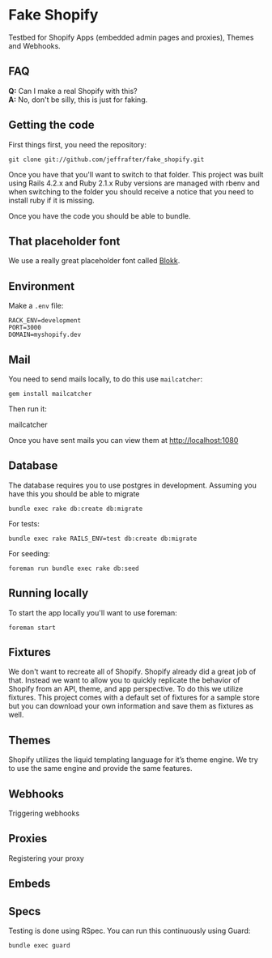 # Fake Shopify

Testbed for Shopify Apps (embedded admin pages and proxies), Themes and Webhooks.

## FAQ

**Q:** Can I make a real Shopify with this?<br>
**A:** No, don't be silly, this is just for faking.

## Getting the code

First things first, you need the repository:

    git clone git://github.com/jeffrafter/fake_shopify.git

Once you have that you'll want to switch to that folder. This project was built using
Rails 4.2.x and Ruby 2.1.x Ruby versions are managed with rbenv and when switching to
the folder you should receive a notice that you need to install ruby if it is missing.

Once you have the code you should be able to bundle.

## That placeholder font

We use a really great placeholder font called [Blokk](http://blokkfont.com).

## Environment

Make a `.env` file:

    RACK_ENV=development
    PORT=3000
    DOMAIN=myshopify.dev

## Mail

You need to send mails locally, to do this use `mailcatcher`:

    gem install mailcatcher

Then run it:

   mailcatcher

Once you have sent mails you can view them at [http://localhost:1080](http://localhost:1080)

## Database

The database requires you to use postgres in development. Assuming you have this you should be able to migrate

    bundle exec rake db:create db:migrate

For tests:

    bundle exec rake RAILS_ENV=test db:create db:migrate

For seeding:

    foreman run bundle exec rake db:seed


## Running locally

To start the app locally you'll want to use foreman:

    foreman start

## Fixtures

We don't want to recreate all of Shopify. Shopify already did a great job of that. Instead we want to allow you to quickly replicate the behavior of Shopify from an API, theme, and app perspective. To do this we utilize fixtures. This project comes with a default set of fixtures for a sample store but you can download your own information and save them as fixtures as well.

## Themes

Shopify utilizes the liquid templating language for it’s theme engine. We try to use the same engine and  provide the same features.

## Webhooks

Triggering webhooks

## Proxies

Registering your proxy

## Embeds


## Specs

Testing is done using RSpec. You can run this continuously using Guard:

    bundle exec guard


